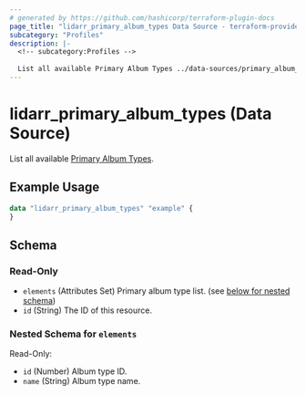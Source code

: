 ```yaml
---
# generated by https://github.com/hashicorp/terraform-plugin-docs
page_title: "lidarr_primary_album_types Data Source - terraform-provider-lidarr"
subcategory: "Profiles"
description: |-
  <!-- subcategory:Profiles -->
  
  List all available Primary Album Types ../data-sources/primary_album_type.
---
```


# lidarr_primary_album_types (Data Source)

<!-- subcategory:Profiles -->
List all available [Primary Album Types](../data-sources/primary_album_type).

## Example Usage

```terraform
data "lidarr_primary_album_types" "example" {
}
```

<!-- schema generated by tfplugindocs -->
## Schema

### Read-Only

- `elements` (Attributes Set) Primary album type list. (see [below for nested schema](#nestedatt--elements))
- `id` (String) The ID of this resource.

<a id="nestedatt--elements"></a>
### Nested Schema for `elements`

Read-Only:

- `id` (Number) Album type ID.
- `name` (String) Album type name.


